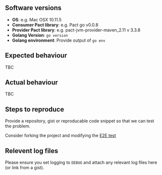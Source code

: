 ## Software versions

* **OS**: e.g. Mac OSX 10.11.5
* **Consumer Pact library**: e.g. Pact go v0.0.8
* **Provider Pact library**: e.g. pact-jvm-provider-maven_2.11 v 3.3.8
* **Golang Version**: `go version`
* **Golang environment**: Provide output of `go env`

## Expected behaviour

TBC

## Actual behaviour

TBC

## Steps to reproduce

Provide a repository, gist or reproducable code snippet so that we can test the problem.

Consider forking the project and modifying the [E2E test](https://github.com/JEFFTheDev/pact-go/blob/master/dsl/pact_integration_test.go)

## Relevent log files

Please ensure you set logging to `DEBUG` and attach any relevant log files here (or link from a gist).